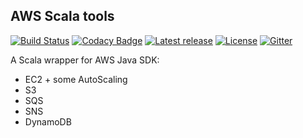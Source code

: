 ## AWS Scala tools

[![Build Status](https://travis-ci.org/ohnosequences/aws-scala-tools.svg?branch=master)](https://travis-ci.org/ohnosequences/aws-scala-tools)
[![Codacy Badge](https://api.codacy.com/project/badge/grade/441155fcef304bbdb7054dbde04ec172)](https://www.codacy.com/app/laughedelic/aws-scala-tools)
[![Latest release](https://img.shields.io/github/release/ohnosequences/aws-scala-tools.svg)](https://github.com/ohnosequences/aws-scala-tools/releases/latest)
[![License](https://img.shields.io/badge/license-AGPLv3-blue.svg)](https://tldrlegal.com/license/gnu-affero-general-public-license-v3-%28agpl-3.0%29)
[![Gitter](https://img.shields.io/badge/contact-gitter_chat-dd1054.svg)](https://gitter.im/ohnosequences/aws-scala-tools)


A Scala wrapper for AWS Java SDK:

* EC2 + some AutoScaling
* S3
* SQS
* SNS
* DynamoDB
